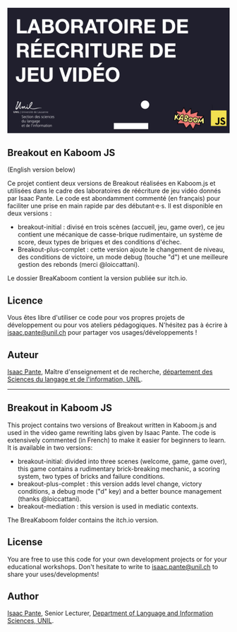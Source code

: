 ![Image_accueil](image_accueil.jpeg)

## Breakout en Kaboom JS

(English version below)

Ce projet contient deux versions de Breakout réalisées en Kaboom.js et utilisées dans le cadre des laboratoires de réécriture de jeu vidéo donnés par Isaac Pante. Le code est abondamment commenté (en français) pour faciliter une prise en main rapide par des débutant·e·s. Il est disponible en deux versions :

-  breakout-initial : divisé en trois scènes (accueil, jeu, game over), ce jeu contient une mécanique de casse-brique rudimentaire, un système de score, deux types de briques et des conditions d'échec.
-  Breakout-plus-complet : cette version ajoute le changement de niveau, des conditions de victoire, un mode debug (touche "d") et une meilleure gestion des rebonds (merci @loiccattani).

Le dossier BreaKaboom contient la version publiée sur itch.io.

## Licence

Vous êtes libre d'utiliser ce code pour vos propres projets de développement ou pour vos ateliers pédagogiques. N'hésitez pas à écrire à isaac.pante@unil.ch pour partager vos usages/développements !

## Auteur

[Isaac Pante](http://isaacpante.net/), Maître d'enseignement et de recherche, [département des Sciences du langage et de l'information, UNIL](https://www.unil.ch/sli/fr/home.html).

---

## Breakout in Kaboom JS

This project contains two versions of Breakout written in Kaboom.js and used in the video game rewriting labs given by Isaac Pante. The code is extensively commented (in French) to make it easier for beginners to learn. It is available in two versions:

-  breakout-initial: divided into three scenes (welcome, game, game over), this game contains a rudimentary brick-breaking mechanic, a scoring system, two types of bricks and failure conditions.
-  breakout-plus-complet : this version adds level change, victory conditions, a debug mode ("d" key) and a better bounce management (thanks @loiccattani).
-  breakout-mediation : this version is used in mediatic contexts.

The BreaKaboom folder contains the itch.io version.

## License

You are free to use this code for your own development projects or for your educational workshops. Don't hesitate to write to isaac.pante@unil.ch to share your uses/developments!

## Author

[Isaac Pante](http://isaacpante.net/), Senior Lecturer, [Department of Language and Information Sciences, UNIL](https://www.unil.ch/sli/fr/home.html).
